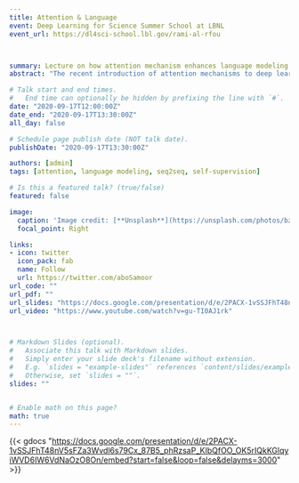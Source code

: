 ```yaml
---
title: Attention & Language
event: Deep Learning for Science Summer School at LBNL
event_url: https://dl4sci-school.lbl.gov/rami-al-rfou



summary: Lecture on how attention mechanism enhances language modeling.
abstract: "The recent introduction of attention mechanisms to deep learning brought significant gains in quality and interpretability to machine learning models. The impact on natural language processing has been transformational. With the introduction of new models such as Transformer, T5, GPT-x and BERT, machine understanding of language has accelerated. In this talk, we study the problems attention tries to address, the intuition behind self-attention mechanisms, and connection to CNN and Graph neural networks through the application of language modeling. We follow up with a discussion of popular self-supervised language models and scalability challenges that face attention-based models."

# Talk start and end times.
#   End time can optionally be hidden by prefixing the line with `#`.
date: "2020-09-17T12:00:00Z"
date_end: "2020-09-17T13:30:00Z"
all_day: false

# Schedule page publish date (NOT talk date).
publishDate: "2020-09-17T13:30:00Z"

authors: [admin]
tags: [attention, language modeling, seq2seq, self-supervision]

# Is this a featured talk? (true/false)
featured: false

image:
  caption: 'Image credit: [**Unsplash**](https://unsplash.com/photos/bzdhc5b3Bxs)'
  focal_point: Right

links:
- icon: twitter
  icon_pack: fab
  name: Follow
  url: https://twitter.com/aboSamoor
url_code: ""
url_pdf: ""
url_slides: "https://docs.google.com/presentation/d/e/2PACX-1vSSJFhT48nV5sFZa3Wvdl6s79Cx_87B5_phRzsaP_KIbQfOO_OK5rIQkKGlqyiWVD6IW6VdNaOzO8On/pub?start=false&loop=false&delayms=3000"
url_video: "https://www.youtube.com/watch?v=gu-TI0AJ1rk"



# Markdown Slides (optional).
#   Associate this talk with Markdown slides.
#   Simply enter your slide deck's filename without extension.
#   E.g. `slides = "example-slides"` references `content/slides/example-slides.md`.
#   Otherwise, set `slides = ""`.
slides: ""


# Enable math on this page?
math: true
---
```

{{< gdocs "https://docs.google.com/presentation/d/e/2PACX-1vSSJFhT48nV5sFZa3Wvdl6s79Cx_87B5_phRzsaP_KIbQfOO_OK5rIQkKGlqyiWVD6IW6VdNaOzO8On/embed?start=false&loop=false&delayms=3000" >}}

